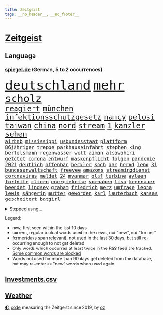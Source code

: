 ```yaml
---
title: Zeitgeist
tags: __no_header__, __no_footer__
---
```


# [Zeitgeist](https://oliz.io/zeitgeist/)

## Language

<h3><a href="https://www.spiegel.de" target="_blank">spiegel.de</a> (German, 5 to 2 occurrences)</h3>
<p style="font-family:monospace">
<span style="font-size:32pt"><a href="news_links.html#deutschland" class="current">deutschland</a></span>
<span style="font-size:32pt"><a href="news_links.html#mehr" class="current">mehr</a></span>
<br>
<span style="font-size:25pt"><a href="news_links.html#scholz" class="current">scholz</a></span>
<br>
<span style="font-size:18pt"><a href="news_links.html#reagiert" class="current">reagiert</a></span>
<span style="font-size:18pt"><a href="news_links.html#münchen" class="current">münchen</a></span>
<span style="font-size:18pt"><a href="news_links.html#infektionsschutzgesetz" class="current">infektionsschutzgesetz</a></span>
<span style="font-size:18pt"><a href="news_links.html#nancy" class="current">nancy</a></span>
<span style="font-size:18pt"><a href="news_links.html#pelosi" class="current">pelosi</a></span>
<span style="font-size:18pt"><a href="news_links.html#taiwan" class="current">taiwan</a></span>
<span style="font-size:18pt"><a href="news_links.html#china" class="current">china</a></span>
<span style="font-size:18pt"><a href="news_links.html#nord" class="current">nord</a></span>
<span style="font-size:18pt"><a href="news_links.html#stream" class="current">stream</a></span>
<span style="font-size:18pt"><a href="news_links.html#1" class="current">1</a></span>
<span style="font-size:18pt"><a href="news_links.html#kanzler" class="current">kanzler</a></span>
<span style="font-size:18pt"><a href="news_links.html#sehen" class="current">sehen</a></span>
<br>
<span style="font-size:12pt"><a href="news_links.html#airbnb" class="current">airbnb</a></span>
<span style="font-size:12pt"><a href="news_links.html#mississippi" class="new">mississippi</a></span>
<span style="font-size:12pt"><a href="news_links.html#usbundesstaat" class="current">usbundesstaat</a></span>
<span style="font-size:12pt"><a href="news_links.html#plattform" class="current">plattform</a></span>
<span style="font-size:12pt"><a href="news_links.html#86jähriger" class="new">86jähriger</a></span>
<span style="font-size:12pt"><a href="news_links.html#treppe" class="current">treppe</a></span>
<span style="font-size:12pt"><a href="news_links.html#parkhauseinfahrt" class="new">parkhauseinfahrt</a></span>
<span style="font-size:12pt"><a href="news_links.html#stephen" class="current">stephen</a></span>
<span style="font-size:12pt"><a href="news_links.html#king" class="current">king</a></span>
<span style="font-size:12pt"><a href="news_links.html#bertelsmann" class="new">bertelsmann</a></span>
<span style="font-size:12pt"><a href="news_links.html#regenwasser" class="new">regenwasser</a></span>
<span style="font-size:12pt"><a href="news_links.html#welt" class="current">welt</a></span>
<span style="font-size:12pt"><a href="news_links.html#aiman" class="new">aiman</a></span>
<span style="font-size:12pt"><a href="news_links.html#alsawahiri" class="new">alsawahiri</a></span>
<span style="font-size:12pt"><a href="news_links.html#getötet" class="current">getötet</a></span>
<span style="font-size:12pt"><a href="news_links.html#corona" class="current">corona</a></span>
<span style="font-size:12pt"><a href="news_links.html#entwurf" class="current">entwurf</a></span>
<span style="font-size:12pt"><a href="news_links.html#maskenpflicht" class="current">maskenpflicht</a></span>
<span style="font-size:12pt"><a href="news_links.html#folgen" class="current">folgen</a></span>
<span style="font-size:12pt"><a href="news_links.html#pandemie" class="current">pandemie</a></span>
<span style="font-size:12pt"><a href="news_links.html#2021" class="current">2021</a></span>
<span style="font-size:12pt"><a href="news_links.html#deutlich" class="current">deutlich</a></span>
<span style="font-size:12pt"><a href="news_links.html#offenbar" class="current">offenbar</a></span>
<span style="font-size:12pt"><a href="news_links.html#heckler" class="new">heckler</a></span>
<span style="font-size:12pt"><a href="news_links.html#koch" class="current">koch</a></span>
<span style="font-size:12pt"><a href="news_links.html#gar" class="current">gar</a></span>
<span style="font-size:12pt"><a href="news_links.html#bernd" class="current">bernd</a></span>
<span style="font-size:12pt"><a href="news_links.html#leno" class="new">leno</a></span>
<span style="font-size:12pt"><a href="news_links.html#31" class="current">31</a></span>
<span style="font-size:12pt"><a href="news_links.html#bundesanwaltschaft" class="current">bundesanwaltschaft</a></span>
<span style="font-size:12pt"><a href="news_links.html#freevee" class="new">freevee</a></span>
<span style="font-size:12pt"><a href="news_links.html#amazons" class="new">amazons</a></span>
<span style="font-size:12pt"><a href="news_links.html#streamingdienst" class="current">streamingdienst</a></span>
<span style="font-size:12pt"><a href="news_links.html#coronavirus" class="current">coronavirus</a></span>
<span style="font-size:12pt"><a href="news_links.html#meldet" class="current">meldet</a></span>
<span style="font-size:12pt"><a href="news_links.html#24" class="current">24</a></span>
<span style="font-size:12pt"><a href="news_links.html#myanmar" class="current">myanmar</a></span>
<span style="font-size:12pt"><a href="news_links.html#olaf" class="current">olaf</a></span>
<span style="font-size:12pt"><a href="news_links.html#turbine" class="current">turbine</a></span>
<span style="font-size:12pt"><a href="news_links.html#ayleen" class="new">ayleen</a></span>
<span style="font-size:12pt"><a href="news_links.html#fortnite" class="new">fortnite</a></span>
<span style="font-size:12pt"><a href="news_links.html#eltern" class="current">eltern</a></span>
<span style="font-size:12pt"><a href="news_links.html#energiekrise" class="current">energiekrise</a></span>
<span style="font-size:12pt"><a href="news_links.html#vorhaben" class="current">vorhaben</a></span>
<span style="font-size:12pt"><a href="news_links.html#lisa" class="current">lisa</a></span>
<span style="font-size:12pt"><a href="news_links.html#brennauer" class="new">brennauer</a></span>
<span style="font-size:12pt"><a href="news_links.html#beendet" class="current">beendet</a></span>
<span style="font-size:12pt"><a href="news_links.html#lindsey" class="new">lindsey</a></span>
<span style="font-size:12pt"><a href="news_links.html#graham" class="current">graham</a></span>
<span style="font-size:12pt"><a href="news_links.html#friedrich" class="current">friedrich</a></span>
<span style="font-size:12pt"><a href="news_links.html#merz" class="current">merz</a></span>
<span style="font-size:12pt"><a href="news_links.html#umfrage" class="current">umfrage</a></span>
<span style="font-size:12pt"><a href="news_links.html#leona" class="new">leona</a></span>
<span style="font-size:12pt"><a href="news_links.html#lewis" class="current">lewis</a></span>
<span style="font-size:12pt"><a href="news_links.html#sängerin" class="current">sängerin</a></span>
<span style="font-size:12pt"><a href="news_links.html#mutter" class="current">mutter</a></span>
<span style="font-size:12pt"><a href="news_links.html#geworden" class="current">geworden</a></span>
<span style="font-size:12pt"><a href="news_links.html#karl" class="current">karl</a></span>
<span style="font-size:12pt"><a href="news_links.html#lauterbach" class="current">lauterbach</a></span>
<span style="font-size:12pt"><a href="news_links.html#kansas" class="new">kansas</a></span>
<span style="font-size:12pt"><a href="news_links.html#gescheitert" class="current">gescheitert</a></span>
<span style="font-size:12pt"><a href="news_links.html#batgirl" class="new">batgirl</a></span>
</p>
<details>
<summary>Stopped using...</summary>
<p class="former" style="font-size:12pt">
belarus(651) lukaschenko(651) magdeburg(651) vorstand(650) auftakt(649) coronamaßnahmen(649) klimawandels(649) million(649) werk(649) behandlung(648) entschuldigt(648) gestohlen(648) lockdown(648) schnelle(648) theater(648) verzweifelt(648) 2015(647) ausgezeichnet(647) beamten(647) boeing(647) einstieg(647) hinterlassen(647) schlimm(647) stiftung(647) verdächtiger(647) 12(646) abgeordneten(646) anleger(646) co(646) generalsekretär(646) hören(646) tieren(646) unmut(646) warentest(646) übergeben(646) becker(645) geduld(645) hongkong(645) hunde(645) interne(645) landtag(645) nigeria(645) radsport(645) verwendet(645) virologe(645) weitet(645) zurzeit(645) allianz(644) bekämpfung(644) bergen(644) carsten(644) coronawelle(644) humanitäre(644) innenministerium(644) keller(644) metropole(644) schiedsrichter(644) schien(644) verraten(644) befand(643) belarussische(643) beschluss(643) bundesländern(643) coronafälle(643) einzelne(643) favoriten(643) finanziell(643) lebens(643) morgen(643) planen(643) schwangere(643) spitze(643) trauer(643) vergangene(643) verschiebt(643) überprüft(643) demokratie(642) enger(642) lastwagen(642) mediziner(642) parteitag(642) plaßmann(642) ringt(642) stuttmann(642) ausländische(641) berühmt(641) bisherige(641) dezember(641) einführen(641) entwickelt(641) erheben(641) heftig(641) medikamente(641) rechtsextremen(641) versagt(641) versorgt(641) werke(641) 33(640) anthony(640) bauen(640) befreit(640) betroffene(640) billionen(640) demonstrationen(640) eingebrochen(640) fielen(640) florian(640) parteichef(640) polizeieinsatz(640) strafen(640) weltwirtschaft(640) wiederwahl(640) berichterstattung(639) bewertet(639) bilden(639) coronatote(639) kontrolliert(639) krank(639) menschenrechte(639) reißt(639) versehentlich(639) weisen(639) entsprechende(638) fund(638) lesen(638) positive(638) rainer(638) scheiterte(638) schwindet(638) torhüter(638) umweltministerin(638) bewährungsstrafe(637) figuren(637) fußballer(637) gespielt(637) hinterher(637) institut(637) rücken(637) schnelltests(637) schriftstellerin(637) standort(637) verbindet(637) wähler(637) 90(636) belarussischen(636) hunderttausende(636) staats(636) 600(635) ausreichend(635) hotels(635) israels(635) lüge(635) meister(635) verbreiten(635) billie(634) dich(634) eilish(634) nutzte(634) regiert(634) schmidt(634) unterstützer(634) verteidigungsministerium(634) wurzeln(634) begann(633) missbraucht(633) offensive(633) psychische(633) überraschung(633) einschränkungen(632) störung(632) trieb(632) virologen(632) überprüfen(632) ausmaß(631) dominanz(631) olympische(631) gespalten(630) jahrestag(630) tragödie(630) indonesien(629) motiv(629) 1500(628) ereignisse(628) kinos(628) modell(628) begriff(627) fernsehen(627) klassiker(627) loswerden(627) monats(627) überlassen(627) 2030(626) einschätzung(626) vieles(626) februar(625) rechtzeitig(625) schrecken(625) steckte(625) einnahmen(624) reichsten(624) amerikas(623) einiger(623) pandemiebekämpfung(623) großem(622) harten(622) wahrscheinlich(622) apps(621) griechischen(620) konferenz(620) landesweit(620) sitzung(620) überleben(620) rang(618) steffen(618) syrer(617) vermissen(617) vorwürfen(617) enorme(614) produziert(612) provoziert(611) uhaft(610) wandel(610) psychisch(609) ministerien(607) erfolgreichen(603) verschafft(603) abgeschlossen(602) wiedergewählt(602) palästinenser(597) farbe(590) strukturen(590) rolf(586) offener(584) rache(583) 58(573) gelangt(571) schiffe(565) kuba(556) schwangerschaftsabbrüche(547) umbau(543) glasgow(542) langjährige(540) diagnose(535) milliardär(531) bekannter(523) anfeindungen(518) ausstellung(514) verlusten(511) neuanfang(503) günstig(499) unverletzt(499) finanziellen(498) urteile(497) orte(489) gekippt(487) daily(469) mitverantwortlich(460) 250(453) stoltenberg(449) geehrt(448) nötigen(439) grünes(435) afghanischen(432) auszeichnung(427) kugel(415) autofahrern(413) tennisstar(413) fossile(409) dorthin(408) psyche(406) flohen(401) verschwörungsmythen(400) zusammenarbeiten(400) fehlte(394) berge(393) lee(391) leichten(390) rereportage(390) unwettern(390) tickets(389) sichere(383) entsorgt(382) traditionelle(381) parteispitze(380) sowjetunion(380) norwegische(374) coup(373) tornado(373) assange(370) wikileaksgründer(370) chaotischen(369) ausgabe(367) venedig(367) brücken(365) cup(364) verurteilung(361) kollision(346) nrwministerpräsident(346) erweisen(345) handelsverband(344) weibliche(341) nachträglich(339) ioc(338) angemeldet(336) löschen(332) umkämpften(331) binden(328) chappatte(327) anhängern(326) benedikt(326) achtjährige(324) vorhang(323) samsung(322) hansjoachim(321) müttern(319) scholz'(318) befreiung(316) zwölfjähriger(313) flüchtende(312) zorn(309) 12000(302) trage(299) protokoll(298) dringen(297) befragt(295) erzbischof(295) geburtstagsfeier(295) ostdeutschen(295) bitcoins(294) royals(293) geständnis(292) eindringlich(291) renten(291) umgebracht(291) games(290) straftaten(290) unerwünschte(288) auftritten(287) gefeuert(286) kunstwerke(286) basketballstar(284) aussichten(281) kremlsprecher(281) mr(281) presseschau(279) begrüßen(277) erneuerung(277) kälte(272) coronalage(269) hendrik(269) wüst(269) elke(266) heidenreich(266) mond(263) oppositionsführer(263) bedrängt(262) bewerten(262) benutzt(260) unbekannter(260) feiertag(258) bayernprofi(255) zugeständnisse(254) baldwin(250) hinsicht(249) separatisten(249) sekunde(248) solcher(246) verwehrt(246) traditionell(243) ungestört(243) optionen(241) reine(241) bekannteste(240) verzögerungen(239) frisst(238) versicherung(237) atlanta(236) aggressiven(235) strompreise(235) lebenslang(233) museen(233) auseinandersetzungen(231) todesstrafe(230) strafstoß(229) begehen(227) explodieren(226) gesteckt(226) schwein(226) tauschen(225) eva(224) beschossen(223) keeper(223) mitleid(223) formel1saison(222) künstlers(222) ministerinnen(222) versicherten(222) mischt(221) halte(218) positiver(218) texte(217) vergabe(217) falsches(216) swift(215) verteuert(215) totschlags(214) 87(213) stausee(213) verschiedenen(213) rätselhafter(210) nordische(208) felder(207) einzelfall(206) erfurter(205) gottesdienst(205) gedenkt(203) nadal(203) bredouille(202) busse(201) bundestages(198) g7staaten(198) kannten(197) klettern(197) kraftwerk(196) watzke(194) weiten(194) bescheren(192) kern(191) neuwagen(188) städtetag(188) absolut(187) jubiläum(187) verkaufte(185) hungersnöte(184) großeinsatz(182) abhalten(181) austritt(180) jr(180) bonn(179) zerfallen(179) entführung(178) tischtennis(178) ukrainerin(176) einzel(175) kümmert(174) verzweifeln(174) wahlrechtsreform(174) militärisch(173) teilten(173) felsen(172) reichlich(172) slowakei(169) aneinander(167) genaue(167) guantanamo(167) weltkriegs(165) überzeugung(164) luftfahrt(163) sofortige(163) berlusconi(162) litauens(162) silvio(162) kirill(161) toryabgeordneter(160) billige(159) cyberangriff(158) iga(158) lohnen(158) m(158) schnellste(158) weltgrößte(158) świątek(158) fraglich(157) gastbeitrag(157) à(157) kanadier(154) salah(154) 250000(153) bejubelt(153) campen(153) ohio(153) sturmböen(152) verwüstet(152) krasse(151) nestlé(150) polizistin(150) eishockeyteam(149) augenzeugen(148) brüder(148) betrugs(146) mitgliedern(146) norwegischer(146) verhilft(146) rauchen(145) statements(145) triumphiert(145) vereinigung(145) beraterin(144) dreharbeiten(144) funktionäre(144) projekts(144) terroranschläge(144) abdeslam(141) air(140) grey(140) mau(140) videoschalte(140) 03(139) ahnung(139) gestärkt(139) leak(139) stammen(139) sklaverei(138) 19jährige(137) abgeschafft(137) absagen(136) tui(136) rechtsextremist(135) terror(135) zugesagt(135) betreiben(134) dienste(134) missbrauchsprozess(134) feierlichkeiten(132) stabil(132) gewitter(131) konkretisiert(131) misstrauisch(131) drohten(130) fritz(130) oleg(130) unsicher(130) gehoben(129) abschnitt(128) geschosse(128) spagat(128) werbeverbot(128) offizieller(127) ressourcen(127) verteidigungsbündnis(127) mobil(126) bekundet(125) märkte(125) rubel(125) verdirbt(125) willens(124) befruchtung(123) engagiert(123) weitem(123) fußballverband(122) jochen(122) riskant(122) h(121) heben(121) werken(121) bahnt(120) beschreiben(120) empören(120) kriegsverbrechen(120) zugunglück(120) zäsur(120) bombardierung(119) sorokin(119) bewusst(118) iwan(118) charkiw(117) boxer(116) dylan(116) oligarchenjacht(116) geringere(115) 25jähriger(113) massenschlägerei(113) modernen(113) drücken(112) duda(112) glaube(112) interessantesten(112) trinkwasser(112) nuklearen(111) energieabhängigkeit(110) helm(110) vereinbarte(110) hahn(109) schnelleren(109) tätigkeit(109) ignorieren(108) jüngster(108) verfügt(107) beispiele(106) legalisieren(106) ultras(106) verbotene(106) aramco(105) saudi(105) slowenien(105) wiedervereinigung(105) überlebenden(105) einkaufszentrum(104) lohnpreisspirale(104) patriarch(104) gefangenen(102) mysteriöse(102) sachsenhausen(102) ten(102) umfasst(102) dicke(101) infektionsschutzgesetzes(101) nachrichtenagenturen(101) wiener(101) gaststätten(100) gerüstet(100) nico(100) zweifelhaft(100) bundeswirtschaftsminister(99) staatstragend(99) türkischer(99) abzusetzen(98) angeschlagene(98) jean(98) arkansas(97) bräutigam(97) g7(97) rennserie(97) treue(97) zusammenleben(97) erneuter(96) kriegsführung(96) speichern(95) schlappe(94) entgleiste(93) rekordniveau(93) rivalen(93) zeugnis(93) waggon(92) zerlegen(92) familienleben(91) gfkkonsumklima(91) heutiger(91) hiesige(91) instrumente(91) teilnehmenden(91) 24jähriger(90) abgeriegelt(90) ausrufen(90) energieminister(90) lernrückstände(90) registrierte(90) schweriner(90) sonnenschein(90) umzugehen(90) verbreiteten(89) überwachungsvideos(89) aggressor(88) auslieferungen(88) doha(88) feiernder(88) klaveness(88) lise(88) telefonate(88) ukrainebotschafter(88) abfall(87) bauernverband(87) lass(87) schikane(87) behoben(86) erdgaspipeline(86) exkanzlerin(86) südlichen(86) ansteckungen(85) coronajahren(85) dystopie(85) vergehen(85) 24jährige(84) anschein(84) anschuldigungen(84) arminia(84) ausbeutung(84) erfreulicher(84) maximilian(84) qualifying(84) ufer(84) usmusiker(84) aufschwingt(83) ausgedacht(83) coronasommer(83) flügen(83) müde(83) thermometer(83) 75000(82) almuth(82) bergsteiger(82) billigen(82) einsetzt(82) endkunden(82) entsprechend(82) fahnder(82) festland(82) guardiola(82) jahrhundertflut(82) nationaltorhüterin(82) pep(82) schult(82) staatsballett(82) taifun(82) tierliebe(82) virtuelle(82) witze(82) zollkontrollen(82) gesamtsieg(81) islamist(81) junior(81) nachvollziehbar(81) schwert(81) sjewjerodonezk(81) touristenziel(81) veranstaltet(81) akteure(80) hilfreich(80) umrüsten(80) weizenimporte(80) quellen(79) rüstungsindustrie(79) mischung(78) nils(78) südchinesischen(78) urlaubs(78) würdigung(78) einzukaufen(77) leonard(77) stillgelegten(77) zelebriert(77) liiert(76) nrwregierung(76) überfüllten(76) nachtclub(75) niedersächsische(75) npd(75) rivalität(75) sau(75) angelique(74) ferienhaus(74) gerichts(74) hongkonger(74) ireland(74) kerber(74) schlamm(74) verkürzte(74) alkoholisiert(73) boateng(73) effekte(73) gäbe(73) nachschub(73) querdenken(73) virtuell(73) janine(72) lieferschwierigkeiten(72) unglücks(72) verfügbar(72) vorstellt(72) beratern(71) berüchtigter(71) hilfsleistungen(71) lettischen(71) nachgefragt(71) niedrigere(71) regieren(71) usmetropole(71) wahre(71) wissler(71) 91jährige(70) bauchschmerzen(70) del(70) demokratien(70) medienmogul(70) usrapper(70) zusammenkunft(70) 84(69) gully(69) set(69) tennisprofis(69) topspielerin(69) umwegen(69) filmset(68) hurra(68) kay(68) schaulaufen(68) maik(67) mittelfinger(67) scholz’(67) unterrichten(67) westjordanland(67) entbunden(66) exzentrischen(66) lösegeld(66) stießen(66) stoffen(66) verstrickt(66) verärgern(66) zölle(66) abgeschaltet(65) bauboom(65) bestandteile(65) putinvertraute(65) stiehlt(65) tyrann(65) alec(64) bett(64) eingewiesen(64) entwendet(64) ergebnissen(64) terrorakt(64) verhängnis(64) volksfest(64) fährte(63) g20gipfel(63) gucci(63) isar(63) lagerte(63) meistertitel(63) schwerin(63) testlauf(63) verona(63) di(62) einzelner(62) gaza(62) gazastreifen(62) gegründeten(62) gun(62) lesung(62) megan(62) symbolpolitik(62) wehrte(62) erfurt(61) ewigen(61) jubel(61) unbewohnbar(61) clans(60) intellektuelle(60) lautet(60) zapfsäulen(60) extras(59) gebrauchte(59) kartenzahlungen(59) seeleute(59) verwendete(59) ansprechen(58) bielefelder(58) dazwischen(58) gestohlene(58) hoeneß(58) insolventen(58) stellantis(58) treffens(58) uli(58) willemalexander(58) aufzutreten(57) befürworter(57) begnadigung(57) depot(57) inhaftierter(57) obduziert(57) telefone(57) tuchels(57) usstausee(57) zumutung(57) andy(56) colorado(56) einflussnahme(56) finalserie(56) geldautomatensprenger(56) stefanos(56) tsitsipas(56) 184(55) bedingung(55) coronaaufholprogramm(55) demselben(55) gelobt(55) katie(55) privatleute(55) schwangerschaftsabbrüchen(55) 44jähriger(54) massivem(54) spree(54) ökologischen(54) 2004(53) birgt(53) enteignung(53) hauptrolle(53) leonardo(53) parolen(53) truppenbesuch(53) vermessung(53) alcaraz(52) besitz(52) chefs(52) fynn(52) gerichtshofs(52) ibiza(52) kliemann(52) osteuropäer(52) sapega(52) sofia(52) verabredet(52) hilaire(51) laune(51) laurent(51) marcos(51) ministerposten(51) tödliches(51) wahlrechtskommission(51) beträchtlichen(50) bewirkt(50) queere(50) sprudeln(50) totalausfall(50) wiedergefunden(50) zeitreise(50) anerkennen(49) atomwaffenfähige(49) berufseinsteiger(49) brennende(49) f(49) herzlich(49) häftlinge(49) ladys(49) norweger(49) praxen(49) radikalisierte(49) ransomware(49) finalen(48) potentaten(48) schranken(48) situationen(48) trainings(48) transit(48) wohlstandsverlust(48) anzeige(47) beeinträchtigungen(47) bono(47) erntete(47) gasförderung(47) royale(47) staatenverbund(47) wuppertal(47) ölkonzerne(47) ausgebucht(46) bekundeten(46) burnout(46) reality(46) restlichen(46) stockholm(46) todesangst(46) vollgas(46) dividende(45) rangers(45) traktor(45) zentralbankchef(45) 16jährigen(44) 219a(44) monatsgehalt(44) nervös(44) paragraf(44) polizeigewalt(44) preisobergrenze(44) unfreiwillige(44) usabtreibungsrecht(44) warschaus(44) werbeverbots(44) blitz(43) killnet(43) monatelange(43) naturkatastrophen(43) pellmann(43) projektilen(43) ross(43) sören(43) abertausende(42) ergattert(42) schicksale(42) schmerzensgeld(42) stammende(42) verzeihung(42) bayerischer(41) clevere(41) einheimischen(41) führungsstil(41) günstigen(41) handwerker(41) joshua(41) quälte(41) triumphierte(41) verbrennungsmotoren(41) burg(40) erkannt(40) ernährungssicherheit(40) literaturarchiv(40) marbach(40) rechtlich(40) schwarzgrüne(40) argentinischen(39) banksy(39) bundesligarückkehrer(39) crewmitglieder(39) etagenbetten(39) französischer(39) handfesten(39) hochzeitsfeier(39) lob(39) scharfer(39) außerordentlichen(38) basquiat(38) jeanmichel(38) maverick(38) provozieren(38) rtlshow(38) senegal(38) studiert(38) theresa(38) borahansgrohe(37) festgefahrenen(37) gravierenden(37) handgreiflich(37) jugendlicher(37) matches(37) mixed(37) mutig(37) schwuler(37) stanley(37) styles(37) anführen(36) freunden(36) monte(36) natonorderweiterung(36) radikalisierung(36) spiegeldatenanalyse(36) tschechischen(36) wachmann(36) ärmsten(36) 1938(35) 40stundenwoche(35) ada(35) deutete(35) gerichtstermin(35) hegerberg(35) kevinprince(35) margot(35) mitbewerber(35) nordamerikas(35) oklahoma(35) sportprofis(35) zelte(35) edeka(34) gärt(34) sommerwetter(34) sprung(34) steueroasen(34) tankstellen(34) attestiert(33) gesuchten(33) hopp(33) klubchef(33) schirdewan(33) selbsttest(33) theorie(33) verhaftung(33) verrennen(33) depeche(32) durchmesser(32) erreger(32) fletcher(32) g7treffen(32) guardian(32) sudan(32) alltags(31) amokläufer(31) arztpraxen(31) exzessiv(31) matchball(31) profi(31) xinjiang(31) yorks(31) bescheinigt(30) durchbrochen(30) geringes(30) notaufnahme(30) zuhauf(30) again(29) bestzeit(29) fotografinnen(29) gerungen(29) kalif(29) regionalen(29) geschäftsmann(28) haften(28) intime(28) mitgliederversammlung(28) neuseelands(28) starstürmer(28) südchinesisches(28) zerrüttet(28) beschlagnahmung(27) favre(27) kostenlosen(27) satelliten(27) coco(26) entgleisten(26) fälschungen(26) gauff(26) geschehnisse(26) kutsche(26) reflektiert(26) unterging(26) zusammenhängt(26) 500000(25) geschaffen(25) halter(25) ikea(25) kugeln(25) nhl(25) plakate(25) wohnmobil(25) achtjähriger(24) alzheimer(24) attraktiver(24) auszeichnungen(24) cruz(24) definieren(24) festzunehmen(24) kartell(24) ted(24) vorbeifahrende(24) zealand(24) zuwanderung(24) angerufen(23) appellierten(23) gewaltexzesse(23) götze(23) klebt(23) vermeintliche(23) ärmeren(23) beast(22) begeht(22) biologie(22) eingespielt(22) ernsthafte(22) garmisch(22) nachbarschaft(22) prozessbeginn(22) sommerreisewelle(22) sowjetrepublik(22) abonnenten(21) beherrschte(21) besänftigen(21) haien(21) kämen(21) mittwochvormittag(21) neustart(21) quälen(21) spiegelveranstaltung(21) bestie(20) gerüchten(20) gibraltar(20) gleichberechtigung(20) setzten(20) biontech(19) jubelte(19) menasse(19) persönlicher(19) technologie(19) überschwemmen(19) 1990(18) bestürzung(18) flüssigkeit(18) g7gipfels(18) kompromisse(18) otte(18) these(18) torpedierte(18) totalenergies(18) älter(18) überflug(18) achtparteienregierung(17) aktienindex(17) reinhard(17) theo(17) worms(17) absurden(16) ausmaße(16) jobcenter(16) notenbanken(16) wirksamkeit(16) zweikampf(16) bordeaux(15) exbundeswehrsoldaten(15) wellbrock(15) 175(14) cyberangriffe(14) familienstücke(14) grüßen(14) humboldtuniversität(14) orlando(14) unterhält(14) depression(13) drogenprobleme(13) expertenrat(13) helfe(13) kaufangebot(13) siebziger(13) staatsbank(13) verlobte(13) zahlungsunfähigkeit(13) baumgart(12) coronasachverständigenrat(12) schwimmt(12) aufgebot(11) cyberangriffen(11) prekär(11) total(11) tumulten(11) verspottet(11) warmen(11) überwunden(11)
</p>
</details>
<p>Legend:
<ul>
<li><span class="new">new</span>, first seen within the last 10 days</li>
<li><span class="current">current</span>, regular topical words used in the news, not "new", not "former"</li>
<li><span class="former">former(days span relevant)</span>, not used in the last 30 days, but still re-occurring enough to not get deleted</li>
<li>Only words which occurred at least twice in the RSS feed are tracked. <a href="language/filters.py">Some common words are blocked</a></li>
<li>Words not used for more than 90 days get deleted from the database, but may re-enter as "new" words when used again</li>
</ul>
</p>

## [Investments](investments.html)[.csv](investments.csv)

## [Weather](weather.html)

<footer>
<a href="javascript:toggleTheme()" class="nav">🌓</a>
<a href="https://github.com/ooz/zeitgeist">code</a> measuring the Zeitgeist since 2019, by <a href="https://oliz.io">oz</a>
</footer>
